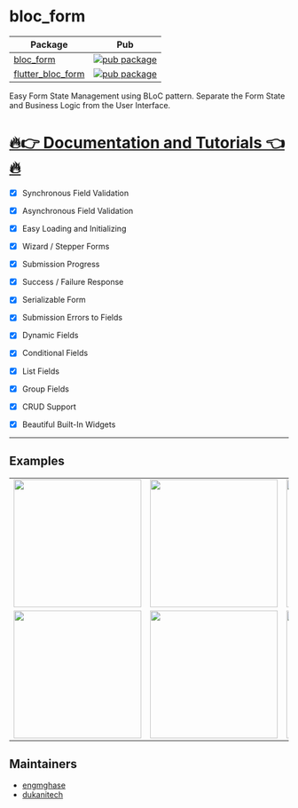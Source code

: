 # bloc_form

| Package                                                                            | Pub                                                                                                    |
| ---------------------------------------------------------------------------------- | ------------------------------------------------------------------------------------------------------ |
| [bloc_form](https://github.com/dukanitech/bloc_form/tree/master/packages/bloc_form)                 | [![pub package](https://img.shields.io/pub/v/bloc_form.svg)](https://pub.dev/packages/bloc_form)                 |
| [flutter_bloc_form](https://github.com/dukanitech/bloc_form/tree/master/packages/flutter_bloc_form)                 | [![pub package](https://img.shields.io/pub/v/flutter_bloc_form.svg)](https://pub.dev/packages/flutter_bloc_form)


Easy Form State Management using BLoC pattern. Separate the Form State and Business Logic from the User Interface.

# [🔥👉 Documentation and Tutorials 👈🔥](https://dukanitech.github.io/bloc_form/)


- [x] Synchronous Field Validation
- [x] Asynchronous Field Validation
- [x] Easy Loading and Initializing
- [x] Wizard / Stepper Forms
- [x] Submission Progress
- [x] Success / Failure Response
- [x] Serializable Form
- [x] Submission Errors to Fields
- [x] Dynamic Fields
- [x] Conditional Fields
- [x] List Fields
- [x] Group Fields
- [x] CRUD Support
- [x] Beautiful Built-In Widgets


---

## Examples

<div>
    <table>
        <tr>
            <td> 
                <a>
                    <img src="https://raw.githubusercontent.com/dukanitech/bloc_form/master/screenshots/bloc_form1.gif" width="230"/>
                </a>
            </td>    
            <td>   
                <a>
                    <img src="https://raw.githubusercontent.com/dukanitech/bloc_form/master/screenshots/bloc_form2.gif" width="230"/>                   
                </a>
            </td>
             <td>   
                <a>
                    <img src="https://raw.githubusercontent.com/dukanitech/bloc_form/master/screenshots/bloc_form3.gif" width="230"/>                   
                </a>
            </td>        
        </tr>
        <tr>
            <td> 
                <a>
                    <img src="https://raw.githubusercontent.com/dukanitech/bloc_form/master/screenshots/bloc_form4.gif" width="230"/>
                </a>
            </td>    
            <td>   
                <a>
                    <img src="https://raw.githubusercontent.com/dukanitech/bloc_form/master/screenshots/bloc_form5.gif" width="230"/>                   
                </a>
            </td>
            <td>   
                <a>
                    <img src="https://raw.githubusercontent.com/dukanitech/bloc_form/master/screenshots/bloc_form6.gif" width="230"/>                   
                </a>
            </td>            
        </tr>
    <table>

</div>


## Maintainers

- [engmghase](https://github.com/mghase)
- [dukanitech](https://github.com/dukanitech)

